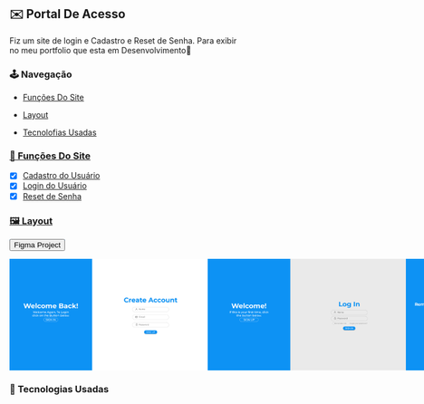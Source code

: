 <link rel="stylesheet" href="./style.css" />

## ✉️ Portal De Acesso

<p> Fiz um site de login e Cadastro e Reset de Senha. Para exibir <br> 
no meu portfolio que esta em Desenvolvimento🚀<br>

### 🕹️ Navegação

- <a href="#-funções-do-site"> Funções Do Site </a>

- <a href="#️-layout"> Layout

- <a href="#-tecnologias-usadas"> Tecnolofias Usadas

### 🎲 Funções Do Site

- [x] Cadastro do Usuário
- [x] Login do Usuário
- [x] Reset de Senha

### 🖼️ Layout

<a style="background-color: #0d92f4" href="https://www.figma.com/community/file/1432828388873909084/portal-de-acesso"><button class="button-reademe">Figma Project</button></a>

<div class="Layout" style="display: flex"> 
<img width="350px" target="_blank" src="./layout/Pagina De Cadastro.png">

<img width="350px" target="_blank" src="./layout/Pagina De Login.png">

<img width="350px" target="_blank" src="./layout/Senha.png">
</div>

### 🤖 Tecnologias Usadas
